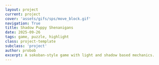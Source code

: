 ```yaml
---
layout: project
current: project
cover: 'assets/gifs/sps/move_block.gif'
navigation: True
title: Shadow Puppy Shenanigans
date: 2025-09-26
tags: game, puzzle, highlight
class: project-template
subclass: 'project'
author: probob
excerpt: A sokoban-style game with light and shadow based mechanics.
---
```

